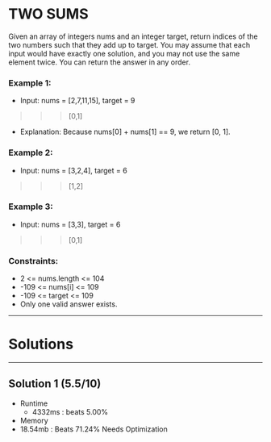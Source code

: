 # TWO SUMS
Given an array of integers nums and an integer target, return indices of the two numbers such that they add up to target.
You may assume that each input would have exactly one solution, and you may not use the same element twice.
You can return the answer in any order.

### Example 1:
- Input: nums = [2,7,11,15], target = 9
>>> [0,1]
- Explanation: Because nums[0] + nums[1] == 9, we return [0, 1].

### Example 2:
- Input: nums = [3,2,4], target = 6
>>> [1,2]

### Example 3:
- Input: nums = [3,3], target = 6
>>> [0,1]

### Constraints:
- 2 <= nums.length <= 104
- -109 <= nums[i] <= 109
- -109 <= target <= 109
- Only one valid answer exists.

---
# Solutions
---
## Solution 1 (5.5/10)
- Runtime
  -   4332ms : beats 5.00%
- Memory
-   18.54mb : Beats 71.24%
Needs Optimization
